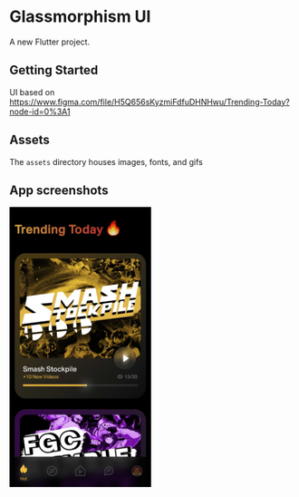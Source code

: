 # Glassmorphism UI

A new Flutter project.

## Getting Started

UI based on https://www.figma.com/file/H5Q656sKyzmiFdfuDHNHwu/Trending-Today?node-id=0%3A1

## Assets

The `assets` directory houses images, fonts, and gifs

## App screenshots

<img src="./images/image1.jpg" alt="image1" width="250"/>
